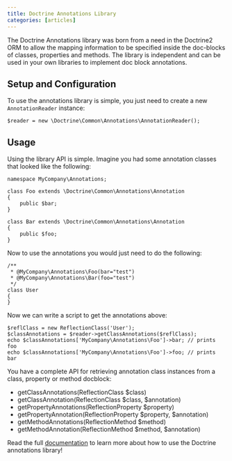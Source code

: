 ```yaml
---
title: Doctrine Annotations Library
categories: [articles]
---
```

<p>The Doctrine Annotations library was born from a need in the Doctrine2 ORM to allow the mapping information to be specified inside the doc-blocks of classes, properties and methods. The library is independent and can be used in your own libraries to implement doc block annotations.</p>

<h2>Setup and Configuration</h2>

<p>To use the annotations library is simple, you just need to create a new <code>AnnotationReader</code>
instance:</p>

<pre><code>$reader = new \Doctrine\Common\Annotations\AnnotationReader();
</code></pre>

<h2>Usage</h2>

<p>Using the library API is simple. Imagine you had some annotation classes that looked like the following:</p>

<pre><code>namespace MyCompany\Annotations;

class Foo extends \Doctrine\Common\Annotations\Annotation
{
    public $bar;
}

class Bar extends \Doctrine\Common\Annotations\Annotation
{
    public $foo;
}
</code></pre>

<p>Now to use the annotations you would just need to do the following:</p>

<pre><code>/**
 * @MyCompany\Annotations\Foo(bar="test")
 * @MyCompany\Annotations\Bar(foo="test")
 */
class User
{
}
</code></pre>

<p>Now we can write a script to get the annotations above:</p>

<pre><code>$reflClass = new ReflectionClass('User');
$classAnnotations = $reader-&gt;getClassAnnotations($reflClass);
echo $classAnnotations['MyCompany\Annotations\Foo']-&gt;bar; // prints foo
echo $classAnnotations['MyCompany\Annotations\Foo']-&gt;foo; // prints bar
</code></pre>

<p>You have a complete API for retrieving annotation class instances from a class, property
or method docblock:</p>

<ul><li>getClassAnnotations(ReflectionClass $class)</li>
<li>getClassAnnotation(ReflectionClass $class, $annotation)</li>
<li>getPropertyAnnotations(ReflectionProperty $property)</li>
<li>getPropertyAnnotation(ReflectionProperty $property, $annotation)</li>
<li>getMethodAnnotations(ReflectionMethod $method)</li>
<li>getMethodAnnotation(ReflectionMethod $method, $annotation)</li>
</ul><p>Read the full <a href="http://www.doctrine-project.org/projects/common/2.0/docs/reference/annotations/en" target="_blank">documentation</a> to learn more about how to use the Doctrine annotations library!</p>
